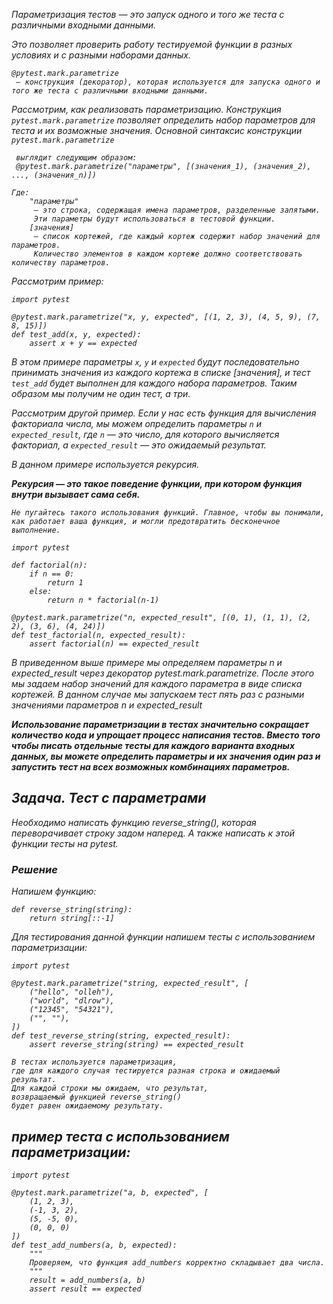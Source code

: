<i>    Параметризация тестов — это запуск одного и того же теста с различными входными данными.
    
Это позволяет проверить работу тестируемой функции в разных условиях и с разными наборами данных.

    @pytest.mark.parametrize
     — конструкция (декоратор), которая используется для запуска одного и того же теста с различными входными данными.
Рассмотрим, как реализовать параметризацию. Конструкция `pytest.mark.parametrize` позволяет определить набор параметров 
для теста и их возможные значения.
Основной синтаксис конструкции `pytest.mark.parametrize`

     выглядит следующим образом:
     @pytest.mark.parametrize("параметры", [(значения_1), (значения_2), ..., (значения_n)])

    Где:
        "параметры"
         — это строка, содержащая имена параметров, разделенные запятыми. 
         Эти параметры будут использоваться в тестовой функции.
        [значения] 
         — список кортежей, где каждый кортеж содержит набор значений для параметров. 
         Количество элементов в каждом кортеже должно соответствовать количеству параметров.
Рассмотрим пример:

    import pytest
    
    @pytest.mark.parametrize("x, y, expected", [(1, 2, 3), (4, 5, 9), (7, 8, 15)])
    def test_add(x, y, expected):
        assert x + y == expected

В этом примере параметры `x`, `y` и `expected` будут последовательно принимать значения из каждого кортежа в списке 
[значения], и тест `test_add` будет выполнен для каждого набора параметров. Таким образом мы получим не один тест, а три.

Рассмотрим другой пример. Если у нас есть функция для вычисления факториала числа, мы можем определить параметры
`n` и `expected_result`, где `n` 
— это число, для которого вычисляется факториал, а `expected_result`
— это ожидаемый результат.

В данном примере используется рекурсия. 

<b><i>Рекурсия — это такое поведение функции, при котором функция внутри вызывает сама себя.</i></b>
    
    Не пугайтесь такого использования функций. Главное, чтобы вы понимали, 
    как работает ваша функция, и могли предотвратить бесконечное выполнение.

    import pytest
    
    def factorial(n):
        if n == 0:
            return 1
        else:
            return n * factorial(n-1)
    
    @pytest.mark.parametrize("n, expected_result", [(0, 1), (1, 1), (2, 2), (3, 6), (4, 24)])
    def test_factorial(n, expected_result):
        assert factorial(n) == expected_result

В приведенном выше примере мы определяем параметры n и expected_result через декоратор 
pytest.mark.parametrize. После этого мы задаем набор значений для каждого параметра в виде списка кортежей. 
В данном случае мы запускаем тест пять раз с разными значениями параметров n и expected_result

<b><i>Использование параметризации в тестах значительно сокращает количество кода и упрощает процесс написания тестов. 
Вместо того чтобы писать отдельные тесты для каждого варианта входных данных, 
вы можете определить параметры и их значения один раз и запустить тест на всех возможных комбинациях параметров.</i></b>

<h2>Задача. Тест с параметрами</h2>
Необходимо написать функцию reverse_string(), которая переворачивает строку задом наперед. 
А также написать к этой функции тесты на pytest.

<h3>Решение</h3>

Напишем функцию:

    def reverse_string(string):
        return string[::-1]

Для тестирования данной функции напишем тесты с использованием параметризации:

    import pytest
    
    @pytest.mark.parametrize("string, expected_result", [
        ("hello", "olleh"),
        ("world", "dlrow"),
        ("12345", "54321"),
        ("", ""),
    ])
    def test_reverse_string(string, expected_result):
        assert reverse_string(string) == expected_result

    В тестах используется параметризация, 
    где для каждого случая тестируется разная строка и ожидаемый результат. 
    Для каждой строки мы ожидаем, что результат, 
    возвращаемый функцией reverse_string()
    будет равен ожидаемому результату.


<h2>пример теста с использованием параметризации:</h2>


    import pytest
    
    @pytest.mark.parametrize("a, b, expected", [
        (1, 2, 3),
        (-1, 3, 2),
        (5, -5, 0),
        (0, 0, 0)
    ])
    def test_add_numbers(a, b, expected):
        """
        Проверяем, что функция add_numbers корректно складывает два числа.
        """
        result = add_numbers(a, b)
        assert result == expected
</i>
